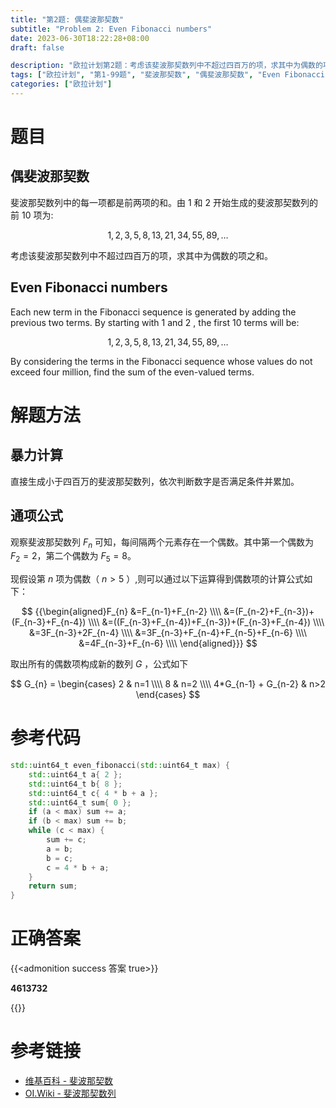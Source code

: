 ```yaml
---
title: "第2题: 偶斐波那契数"
subtitle: "Problem 2: Even Fibonacci numbers"
date: 2023-06-30T18:22:28+08:00
draft: false

description: "欧拉计划第2题：考虑该斐波那契数列中不超过四百万的项，求其中为偶数的项之和"
tags: ["欧拉计划", "第1-99题", "斐波那契数", "偶斐波那契数", "Even Fibonacci numbers"]
categories: ["欧拉计划"]
---
```

# 题目

## 偶斐波那契数

斐波那契数列中的每一项都是前两项的和。由 $1$ 和 $2$ 开始生成的斐波那契数列的前 $10$ 项为:

$$
1, 2, 3, 5, 8, 13, 21, 34, 55, 89, \ldots
$$

考虑该斐波那契数列中不超过四百万的项，求其中为偶数的项之和。

## Even Fibonacci numbers

Each new term in the Fibonacci sequence is generated by adding the previous two terms. By starting with $1$ and $2$ , the first $10$ terms will be:

$$
1, 2, 3, 5, 8, 13, 21, 34, 55, 89, \ldots
$$

By considering the terms in the Fibonacci sequence whose values do not exceed four million, find the sum of the even-valued terms.

# 解题方法

## 暴力计算

直接生成小于四百万的斐波那契数列，依次判断数字是否满足条件并累加。

## 通项公式

观察斐波那契数列 $F_{n}$ 可知，每间隔两个元素存在一个偶数。其中第一个偶数为 $F_{2}=2$，第二个偶数为 $F_{5}=8$。

现假设第 $n$ 项为偶数（ $n>5$ ）,则可以通过以下运算得到偶数项的计算公式如下：

$$
{{\begin{aligned}F_{n}
&=F_{n-1}+F_{n-2} \\\\
&=(F_{n-2}+F_{n-3})+(F_{n-3}+F_{n-4}) \\\\
&=((F_{n-3}+F_{n-4})+F_{n-3})+(F_{n-3}+F_{n-4}) \\\\
&=3F_{n-3}+2F_{n-4} \\\\
&=3F_{n-3}+F_{n-4}+F_{n-5}+F_{n-6} \\\\
&=4F_{n-3}+F_{n-6} \\\\
\end{aligned}}}
$$

取出所有的偶数项构成新的数列 $G$ ，公式如下

$$
G_{n} = \begin{cases}
    2 & n=1 \\\\
    8 & n=2 \\\\
    4*G_{n-1} + G_{n-2} & n>2
\end{cases}
$$

# 参考代码

```cpp
std::uint64_t even_fibonacci(std::uint64_t max) {
    std::uint64_t a{ 2 };
    std::uint64_t b{ 8 };
    std::uint64_t c{ 4 * b + a };
    std::uint64_t sum{ 0 };
    if (a < max) sum += a;
    if (b < max) sum += b;
    while (c < max) {
        sum += c;
        a = b;
        b = c;
        c = 4 * b + a;
    }
    return sum;
}
```

<div class="hide">

# 正确答案

{{<admonition success 答案 true>}}

**4613732**

{{</admonition >}}

</div>

# 参考链接

- [维基百科 - 斐波那契数](https://zh.wikipedia.org/wiki/%E6%96%90%E6%B3%A2%E9%82%A3%E5%A5%91%E6%95%B0)
- [OI.Wiki - 斐波那契数列](https://oi.wiki/math/combinatorics/fibonacci/)